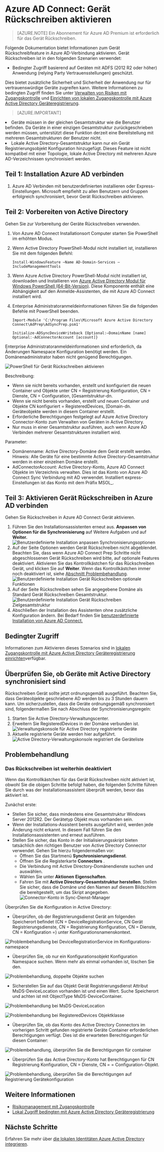 <properties
    pageTitle="Azure AD Connect: Gerät Rückschreiben aktivieren | Microsoft Azure"
    description="Dieses Dokument enthält Informationen zum Gerät Rückschreiben mit Azure AD verbinden aktivieren"
    services="active-directory"
    documentationCenter=""
    authors="billmath"
    manager="femila"
    editor="curtand"/>

<tags
    ms.service="active-directory"  
    ms.workload="identity"
    ms.tgt_pltfrm="na"
    ms.devlang="na"
    ms.topic="article"
    ms.date="08/29/2016"
    ms.author="billmath"/>

# <a name="azure-ad-connect-enabling-device-writeback"></a>Azure AD Connect: Gerät Rückschreiben aktivieren

>[AZURE.NOTE] Ein Abonnement für Azure AD Premium ist erforderlich für das Gerät Rückschreiben.

Folgende Dokumentation bietet Informationen zum Gerät Rückschreibfeature in Azure AD-Verbindung aktivieren. Gerät Rückschreiben ist in den folgenden Szenarien verwendet:

- Bedingter Zugriff basierend auf Geräten mit ADFS (2012 R2 oder höher) Anwendung (relying Party Vertrauensstellungen) geschützt.

Dies bietet zusätzliche Sicherheit und Sicherheit der Anwendung nur für vertrauenswürdige Geräte zugreifen kann. Weitere Informationen zu bedingten Zugriff finden Sie unter [Verwalten von Risiken mit Zugangskontrolle](active-directory-conditional-access.md) und [Einrichten von lokalen Zugangskontrolle mit Azure Active Directory Geräteregistrierung](https://msdn.microsoft.com/library/azure/dn788908.aspx).

>[AZURE.IMPORTANT]
<li>Geräte müssen in der gleichen Gesamtstruktur wie die Benutzer befinden. Da Geräte in einer einzigen Gesamtstruktur zurückgeschrieben werden müssen, unterstützt diese Funktion derzeit eine Bereitstellung mit mehreren Gesamtstrukturen der Benutzer nicht.</li>
<li>Lokale Active Directory-Gesamtstruktur kann nur ein Gerät Registrierungsobjekt Konfiguration hinzugefügt. Dieses Feature ist nicht kompatibel mit einer Topologie, lokale Active Directory mit mehreren Azure AD-Verzeichnissen synchronisiert werden.</li>

## <a name="part-1-install-azure-ad-connect"></a>Teil 1: Installation Azure AD verbinden
1. Azure AD Verbinden mit benutzerdefinierten installieren oder Express-Einstellungen. Microsoft empfiehlt zu allen Benutzern und Gruppen erfolgreich synchronisiert, bevor Gerät Rückschreiben aktivieren.

## <a name="part-2-prepare-active-directory"></a>Teil 2: Vorbereiten von Active Directory
Gehen Sie zur Vorbereitung der Geräte Rückschreiben verwenden.

1.  Von Azure AD Connect Installationsort Computer starten Sie PowerShell im erhöhten Modus.

2.  Wenn Active Directory PowerShell-Modul nicht installiert ist, installieren Sie mit dem folgenden Befehl:

    `Install-WindowsFeature –Name AD-Domain-Services –IncludeManagementTools`

3. Wenn Azure Active Directory PowerShell-Modul nicht installiert ist, downloaden und Installieren von [Azure Active Directory Modul für Windows PowerShell (64-Bit-Version)](http://go.microsoft.com/fwlink/p/?linkid=236297). Diese Komponente enthält eine Abhängigkeit auf den Anmelde-Assistenten, die mit Azure AD Connect installiert wird.

4.  Enterprise Administratoranmeldeinformationen führen Sie die folgenden Befehle mit PowerShell beenden.

    `Import-Module 'C:\Program Files\Microsoft Azure Active Directory Connect\AdPrep\AdSyncPrep.psm1'`

    `Initialize-ADSyncDeviceWriteback {Optional:–DomainName [name] Optional:-AdConnectorAccount [account]}`

Enterprise Administratoranmeldeinformationen sind erforderlich, da Änderungen Namespace Konfiguration benötigt werden. Ein Domänenadministrator haben nicht genügend Berechtigungen.

![PowerShell für Gerät Rückschreiben aktivieren](./media/active-directory-aadconnect-feature-device-writeback/powershell.png)

Beschreibung:

- Wenn sie nicht bereits vorhanden, erstellt und konfiguriert die neuen Container und Objekte unter CN = Registrierung Konfiguration, CN = Dienste, CN = Configuration, [Gesamtstruktur-dn.
- Wenn sie nicht bereits vorhanden, erstellt und neuen Container und Objekte CN konfiguriert = RegisteredDevices, [Domain-dn. Geräteobjekte werden in diesem Container erstellt.
- Erforderliche Berechtigungen festgelegt auf Azure Active Directory Connector-Konto zum Verwalten von Geräten in Active Directory.
- Nur muss in einer Gesamtstruktur ausführen, auch wenn Azure AD Verbinden mehrerer Gesamtstrukturen installiert wird.

Parameter:

- Domänenname: Active Directory-Domäne dem Gerät erstellt werden. Hinweis: Alle Geräte für eine bestimmte Active Directory-Gesamtstruktur werden in einer einzelnen Domäne erstellt.
- AdConnectorAccount: Active Directory-Konto, Azure AD Connect Objekte im Verzeichnis verwalten. Dies ist das Konto von Azure AD Connect Sync Verbindung mit AD verwendet. Installiert express-Einstellungen ist das Konto mit dem Präfix MSOL_.

## <a name="part-3-enable-device-writeback-in-azure-ad-connect"></a>Teil 3: Aktivieren Gerät Rückschreiben in Azure AD verbinden
Gehen Sie Rückschreiben in Azure AD Connect Gerät aktivieren.

1.  Führen Sie den Installationsassistenten erneut aus. **Anpassen von Optionen für die Synchronisierung** auf Weitere Aufgaben und auf **Weiter.**
![Benutzerdefinierte Installation anpassen Synchronisierungsoptionen](./media/active-directory-aadconnect-feature-device-writeback/devicewriteback2.png)
2.  Auf der Seite Optionen werden Gerät Rückschreiben nicht abgeblendet. Beachten Sie, dass wenn Azure AD Connect Prep Schritte nicht abgeschlossenen Gerät Rückschreiben wird bitte, auf optionale Features deaktiviert. Aktivieren Sie das Kontrollkästchen für das Rückschreiben Gerät, und klicken Sie auf **Weiter**. Wenn das Kontrollkästchen immer noch deaktiviert ist, siehe [Abschnitt Problembehandlung](#the-writeback-checkbox-is-still-disabled).
![Benutzerdefinierte Installation Gerät Rückschreiben optionale Funktionen](./media/active-directory-aadconnect-feature-device-writeback/devicewriteback3.png)
3.  Auf der Seite Rückschreiben sehen Sie angegebene Domäne als Standard Gerät Rückschreiben Gesamtstruktur.
![Benutzerdefinierte Installation Gerät Rückschreiben Zielgesamtstruktur](./media/active-directory-aadconnect-feature-device-writeback/devicewriteback4.png)
4.  Abschließen der Installation des Assistenten ohne zusätzliche Konfiguration ändern. Bei Bedarf finden Sie [benutzerdefinierte Installation von Azure AD Connect.](./connect/active-directory-aadconnect-get-started-custom.md)

## <a name="enable-conditional-access"></a>Bedingter Zugriff
Informationen zum Aktivieren dieses Szenarios sind in [lokalen Zugangskontrolle mit Azure Active Directory Geräteregistrierung einrichten](https://msdn.microsoft.com/library/azure/dn788908.aspx)verfügbar.

## <a name="verify-devices-are-synchronized-to-active-directory"></a>Überprüfen Sie, ob Geräte mit Active Directory synchronisiert sind
Rückschreiben Gerät sollte jetzt ordnungsgemäß ausgeführt. Beachten Sie, dass Geräteobjekte geschriebene AD werden bis zu 3 Stunden dauern kann.  Um sicherzustellen, dass die Geräte ordnungsgemäß synchronisiert sind, folgendermaßen Sie nach Abschluss der Synchronisierungsregeln:

1.  Starten Sie Active Directory-Verwaltungscenter.
2.  Erweitern Sie RegisteredDevices in der Domäne verbunden ist.
![Verwaltungskonsole für Active Directory registrierte Geräte](./media/active-directory-aadconnect-feature-device-writeback/devicewriteback5.png)
3.  Aktuelle registrierte Geräte werden hier aufgeführt.
![Active Directory-Verwaltungskonsole registriert die Geräteliste](./media/active-directory-aadconnect-feature-device-writeback/devicewriteback6.png)

## <a name="troubleshooting"></a>Problembehandlung

### <a name="the-writeback-checkbox-is-still-disabled"></a>Das Rückschreiben ist weiterhin deaktiviert
Wenn das Kontrollkästchen für das Gerät Rückschreiben nicht aktiviert ist, obwohl Sie die obigen Schritte befolgt haben, die folgenden Schritte führen Sie durch was der Installationsassistent überprüft werden, bevor das aktiviert ist.

Zunächst erste:

- Stellen Sie sicher, dass mindestens eine Gesamtstruktur Windows Server 2012R2. Der Gerätetyp Objekt muss vorhanden sein.
- Wenn der Installations-Assistent bereits ausgeführt wird, werden jede Änderung nicht erkannt. In diesem Fall führen Sie den Installationsassistenten und erneut ausführen.
- Stellen Sie sicher, das Konto in der Initialisierungsskript bieten tatsächlich den richtigen Benutzer von Active Directory Connector verwendet. Gehen Sie hierzu folgendermaßen vor:
    - Öffnen Sie das Startmenü **Synchronisierungsdienst**.
    - Öffnen Sie die Registerkarte **Connectors** .
    - Die Verbindung mit Active Directory-Domänendienste suchen und auswählen.
    - Wählen Sie unter **Aktionen** **Eigenschaften**.
    - Fahren Sie mit **Active Directory-Gesamtstruktur herstellen**. Stellen Sie sicher, dass die Domäne und den Namen auf diesem Bildschirm die bereitgestellt, um das Skript angegeben.
![Connector-Konto in Sync-Dienst-Manager](./media/active-directory-aadconnect-feature-device-writeback/connectoraccount.png)

Überprüfen Sie die Konfiguration in Active Directory:
- Überprüfen, ob der Registrierungsdienst Gerät am folgenden Speicherort befindet (CN = DeviceRegistrationService, CN Gerät Registrierungsdienste, CN = Registrierung Konfiguration, CN = Dienste, CN = Konfiguration =) unter Konfigurationsnamenskontext.

![Problembehandlung bei DeviceRegistrationService im Konfigurations-namespace](./media/active-directory-aadconnect-feature-device-writeback/troubleshoot1.png)

- Überprüfen Sie, ob nur ein Konfigurationsobjekt Konfiguration Namespace suchen. Wenn mehr als einmal vorhanden ist, löschen Sie den.

![Problembehandlung, doppelte Objekte suchen](./media/active-directory-aadconnect-feature-device-writeback/troubleshoot2.png)

- Sicherstellen Sie auf das Objekt Gerät Registrierungsdienst Attribut MsDS-DeviceLocation vorhanden ist und einen Wert. Suche Speicherort und achten ist mit ObjectType MsDS-DeviceContainer.

![Problembehandlung bei MsDS-DeviceLocation](./media/active-directory-aadconnect-feature-device-writeback/troubleshoot3.png)

![Problembehandlung bei RegisteredDevices Objektklasse](./media/active-directory-aadconnect-feature-device-writeback/troubleshoot4.png)

- Überprüfen Sie, ob das Konto des Active Directory Connectors im vorherigen Schritt gefunden registrierte Geräte Container erforderlichen Berechtigungen verfügt. Dies ist die erwarteten Berechtigungen für diesen Container:

![Problembehandlung, überprüfen Sie die Berechtigungen für container](./media/active-directory-aadconnect-feature-device-writeback/troubleshoot5.png)

- Überprüfen Sie das Active Directory-Konto hat Berechtigungen für CN Registrierung Konfiguration, CN = Dienste, CN = = Configuration-Objekt.

![Problembehandlung, überprüfen Sie die Berechtigungen auf Registrierung Gerätekonfiguration](./media/active-directory-aadconnect-feature-device-writeback/troubleshoot6.png)

## <a name="additional-information"></a>Weitere Informationen
- [Risikomanagement mit Zugangskontrolle](active-directory-conditional-access.md)
- [Lokal Zugriff bedingten mit Azure Active Directory Geräteregistrierung](https://msdn.microsoft.com/library/azure/dn788908.aspx)

## <a name="next-steps"></a>Nächste Schritte
Erfahren Sie mehr über [die lokalen Identitäten Azure Active Directory integrieren](active-directory-aadconnect.md).
